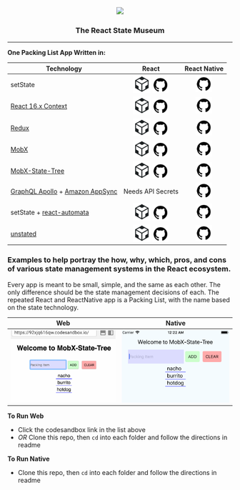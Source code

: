 <p align="center">
  <img src="https://github.com/GantMan/ReactStateMuseum/blob/master/_art/rs_small.png?raw=true" width="300" />
  <h3 align="center">The React State Museum</h3> 
  <hr/>
</p>

**One Packing List App Written in:**

|                                                     Technology                                                      |                                                                                                                                React                                                                                                                                |                                                          React Native                                                           |
| ------------------------------------------------------------------------------------------------------------------- | :-----------------------------------------------------------------------------------------------------------------------------------------------------------------------------------------------------------------------------------------------------------------: | :-----------------------------------------------------------------------------------------------------------------------------: |
| setState                                                                                                            |        [<img src="./_art/csb.png" width="40px" />](https://codesandbox.io/s/github/GantMan/ReactStateMuseum/tree/master/React/setState) [<img src="./_art/octo.png" width="36px" />](https://github.com/GantMan/ReactStateMuseum/tree/master/React/setState)        |   [<img src="./_art/octo.png" width="36px" />](https://github.com/GantMan/ReactStateMuseum/tree/master/ReactNative/setState)    |
| [React 16.x Context](https://reactjs.org/docs/context.html)                                                         |         [<img src="./_art/csb.png" width="40px" />](https://codesandbox.io/s/github/GantMan/ReactStateMuseum/tree/master/React/context) [<img src="./_art/octo.png" width="36px" />](https://github.com/GantMan/ReactStateMuseum/tree/master/React/context)         |    [<img src="./_art/octo.png" width="36px" />](https://github.com/GantMan/ReactStateMuseum/tree/master/ReactNative/Context)    |
| [Redux](https://github.com/reactjs/react-redux)                                                                     |           [<img src="./_art/csb.png" width="40px" />](https://codesandbox.io/s/github/GantMan/ReactStateMuseum/tree/master/React/redux) [<img src="./_art/octo.png" width="36px" />](https://github.com/GantMan/ReactStateMuseum/tree/master/React/redux)           |     [<img src="./_art/octo.png" width="36px" />](https://github.com/GantMan/ReactStateMuseum/tree/master/ReactNative/Redux)     |
| [MobX](https://github.com/mobxjs/mobx-react)                                                                        |            [<img src="./_art/csb.png" width="40px" />](https://codesandbox.io/s/github/GantMan/ReactStateMuseum/tree/master/React/mobx) [<img src="./_art/octo.png" width="36px" />](https://github.com/GantMan/ReactStateMuseum/tree/master/React/mobx)            |     [<img src="./_art/octo.png" width="36px" />](https://github.com/GantMan/ReactStateMuseum/tree/master/ReactNative/MobX)      |
| [MobX-State-Tree](https://github.com/mobxjs/mobx-state-tree)                                                        | [<img src="./_art/csb.png" width="40px" />](https://codesandbox.io/s/github/GantMan/ReactStateMuseum/tree/master/React/mobx-state-tree) [<img src="./_art/octo.png" width="36px" />](https://github.com/GantMan/ReactStateMuseum/tree/master/React/mobx-state-tree) | [<img src="./_art/octo.png" width="36px" />](https://github.com/GantMan/ReactStateMuseum/tree/master/ReactNative/MobXStateTree) |
| [GraphQL Apollo](https://github.com/apollographql/react-apollo) + [Amazon AppSync](https://aws.amazon.com/appsync/) |                                                                                                                          Needs API Secrets                                                                                                                          |    [<img src="./_art/octo.png" width="36px" />](https://github.com/GantMan/ReactStateMuseum/tree/master/ReactNative/AppSync)    |
| setState + [react-automata](https://github.com/MicheleBertoli/react-automata)                                       |  [<img src="./_art/csb.png" width="40px" />](https://codesandbox.io/s/github/GantMan/ReactStateMuseum/tree/master/React/react-automata) [<img src="./_art/octo.png" width="36px" />](https://github.com/GantMan/ReactStateMuseum/tree/master/React/react-automata)  | [<img src="./_art/octo.png" width="36px" />](https://github.com/GantMan/ReactStateMuseum/tree/master/ReactNative/ReactAutomata) |
| [unstated](https://github.com/jamiebuilds/unstated)                                                                 |        [<img src="./_art/csb.png" width="40px" />](https://codesandbox.io/s/github/GantMan/ReactStateMuseum/tree/master/React/unstated) [<img src="./_art/octo.png" width="36px" />](https://github.com/GantMan/ReactStateMuseum/tree/master/React/unstated)        |   [<img src="./_art/octo.png" width="36px" />](https://github.com/GantMan/ReactStateMuseum/tree/master/ReactNative/Unstated)    |

### Examples to help portray the how, why, which, pros, and cons of various state management systems in the React ecosystem.

Every app is meant to be small, simple, and the same as each other.  The only difference should be the state management decisions of each.  The repeated React and ReactNative app is a Packing List, with the name based on the state technology.

| Web | Native |
|-----|--------|
|![example gif of app](./_art/museumWeb.gif?raw=true)|![example gif of app](./_art/museum.gif?raw=true)|

**To Run Web**
* Click the codesandbox link in the list above
* _OR_ Clone this repo, then `cd` into each folder and follow the directions in readme

**To Run Native**
* Clone this repo, then `cd` into each folder and follow the directions in readme

